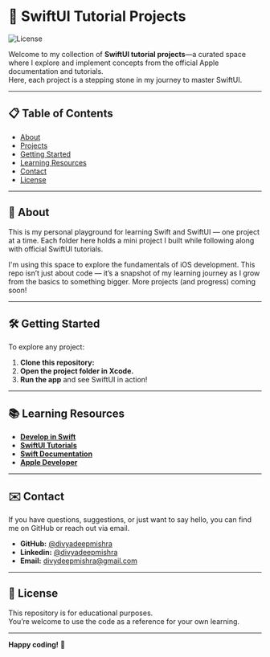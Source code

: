 # 🚀 SwiftUI Tutorial Projects

![License](https://img.shields.io/github/license/divyadeepmishra/SwiftUI-Tutorials?color=blue&style=flat-square)

Welcome to my collection of **SwiftUI tutorial projects**—a curated space where I explore and implement concepts from the official Apple documentation and tutorials.  
Here, each project is a stepping stone in my journey to master SwiftUI.

---

## 📋 Table of Contents

- [About](#about)
- [Projects](#projects)
- [Getting Started](#getting-started)
- [Learning Resources](#learning-resources)
- [Contact](#contact)
- [License](#license)

---

## 🌟 About

This is my personal playground for learning Swift and SwiftUI — one project at a time.
Each folder here holds a mini project I built while following along with official SwiftUI tutorials.

I'm using this space to explore the fundamentals of iOS development. 
This repo isn’t just about code — it’s a snapshot of my learning journey as I grow from the basics to something bigger. More projects (and progress) coming soon!

---

## 🛠️ Getting Started

To explore any project:

1. **Clone this repository:**
2. **Open the project folder in Xcode.**
3. **Run the app** and see SwiftUI in action!

---

## 📚 Learning Resources

- **[Develop in Swift](https://developer.apple.com/tutorials/develop-in-swift)**
- **[SwiftUI Tutorials](https://developer.apple.com/tutorials/swiftui)**
- **[Swift Documentation](https://docs.swift.org/swift-book/documentation/the-swift-programming-language)**
- **[Apple Developer ](https://developer.apple.com/develop/)**

---

## ✉️ Contact

If you have questions, suggestions, or just want to say hello, you can find me on GitHub or reach out via email.

- **GitHub:** [@divyadeepmishra](https://github.com/divyadeepmishra)
- **Linkedin:** [@divyadeepmishra](https://www.linkedin.com/in/divyadeepmishra/)
- **Email:** divydeepmishra@gmail.com

---

## 📜 License

This repository is for educational purposes.  
You’re welcome to use the code as a reference for your own learning.

---

**Happy coding!** 🚀
